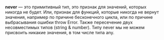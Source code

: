 **never** — это примитивный тип, это признак для значений, которых никогда не будет. Или, признак для функций, которые никогда не вернут значения, например по причине бесконечного цикла, или по причине выбрасывания ошибки throw Error. Также пересечение двух несовместимых типов (string & number). Типу never мы не можем присвоить никакие значения, в том числе типа any.